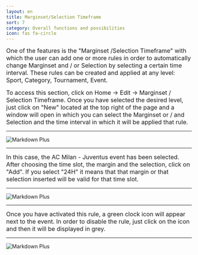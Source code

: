 ```yaml
---
layout: en
title: Marginset/Selection Timeframe
sort: 7
category: Overall functions and possibilities
icon: fas fa-circle
---
```

<p class="message">

</p>

<font size="3">One of the features is the "Marginset /Selection Timeframe" with which the user can add one or more rules in order to automatically change Marginset and / or Selection by selecting a certain time interval. These rules can be created and applied at any level: Sport, Category, Tournament, Event.

 

To access this section, click on Home -> Edit -> Marginset / Selection Timeframe. Once you have selected the desired level, just click on "New" located at the top right of the page and a window will open in which you can select the Marginset or / and Selection and the time interval in which it will be applied that rule.</font>

---
 
![Markdown Plus]({{site.baseurl}}/public/images/gestione-quote/marginset-timeframe.png)

---

<font size="3">In this case, the AC Milan - Juventus event has been selected. After choosing the time slot, the margin and the selection, click on "Add". If you select "24H" it means that that margin or that selection inserted will be valid for that time slot.</font>

---

 ![Markdown Plus]({{site.baseurl}}/public/images/gestione-quote/new-rule-added.png)

---

 <font size="3"> Once you have activated this rule, a green clock icon will appear next to the event. In order to disable the rule, just click on the icon and then it will be displayed in grey.</font> 
 
 ---

![Markdown Plus]({{site.baseurl}}/public/images/gestione-quote/new-rule-added-two.png)

